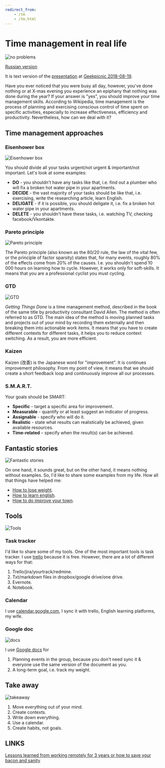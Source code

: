 ```yaml
---
redirect_from:
    - /tm
    - /tm.html
---
```

# Time management in real life

![no problems](assets/tm-noproblems.png?raw=true "no problems")

[Russian version](time-management-irl-ru.md)

It is text version of the [presentation](https://cloud.mail.ru/public/BsRX/gJfQUEuEm) at [Geekpicnic 2018-08-19](https://vk.com/geekpicnicspb2018).

Have you ever noticed that you were busy all day, however, you've done nothing or at X-mas evening you experience an epiphany that nothing was done during the year? If your answer is "yes", you should improve your time management skills. According to Wikipedia, time management is the process of planning and exercising conscious control of time spent on specific activities, especially to increase effectiveness, efficiency and productivity. Nevertheless, how can we deal with it?

## Time management approaches

### Eisenhower box

![Eisenhower box](assets/tm-exisenhower-box.png?raw=true "Eisenhower box")

You should divide all your tasks urgent/not urgent & important/not important. Let's look at some examples:

* **DO** - you shouldn't have any tasks like that, i.e. find out a plumber who will fix a broken hot water pipe in your apartments.
* **DECIDE** - the vast majority of your tasks should be like that, i.e. exercising, write the researching article, learn English.
* **DELIGATE** - if it is possible, you should deligate it, i.e. fix a broken hot water pipe in your apartments.
* **DELETE** - you shouldn't have these tasks, i.e. watching TV, checking facebook/Vkontakte.

### Pareto principle

![Pareto principle](assets/tm-pareto-principle.png?raw=true "Pareto principle")

The Pareto principle (also known as the 80/20 rule, the law of the vital few, or the principle of factor sparsity) states that, for many events, roughly 80% of the effects come from 20% of the causes. I.e. you shouldn't spend 10 000 hours on learning how to cycle. However, it works only for soft-skills. It means that you are a professional cyclist you must cycling.

### GTD

![GTD](assets/tm-gtd.png?raw=true "GTD")

*Getting Things Done* is a time management method, described in the book of the same title by productivity consultant David Allen. The method is often referred to as GTD. The main idea of the method is moving planned tasks and projects out of your mind by recording them externally and then breaking them into actionable work items. It means that you have to create different contexts for different tasks, it helps you to reduce context switching. As a result, you are more efficient.

### Kaizen

Kaizen (改善) is the Japanese word for "improvement". It is continues improvement philosophy. From my point of view, it means that we should create a short feedback loop and continuously improve all our processes.

### S.M.A.R.T.

Your goals should be SMART:

* **Specific** - target a specific area for improvement.
* **Measurable** - quantify or at least suggest an indicator of progress.
* **Assignable** - specify who will do it.
* **Realistic** - state what results can realistically be achieved, given available resources.
* **Time-related** – specify when the result(s) can be achieved.

## Fantastic stories

![Fantastic stories](assets/tm-fantastic-story.png?raw=true "Fantastic stories")

On one hand, it sounds great, but on the other hand, it means nothing without examples. So, I'd like to share some examples from my life. How all that things have helped me:

* [How to lose weight](how-to-lose-weight-en.md).
* [How to learn english](how-to-english-en.md).
* [How to do improve your town](how-to-improve-city-en.md).

## Tools

![Tools](assets/tm-tools.png?raw=true "Tools")

### Task tracker

I'd like to share some of my tools. One of the most important tools is task tracker. I use [trello](https://trello.com) because it is free. However, there are a lot of different ways for that:

1. Trello/jira/yourtrack/redmine.
2. Txt/markdown files in dropbox/google drive/one drive.
3. Evernote.
4. Notebook.

### Calendar

I use [calendar.google.com](https://calendar.google.com), I sync it with trello, English learning platforms, my wife.

### Google doc

![docs](assets/tm-googledoc.png?raw=true "docs")

I use [Google docs](https://docs.google.com) for

1. Planning events in the group, because you don't need sync it & everyone use the same version of the document as you.
2. A long-term goal, i.e. track my weight.

## Take away

![takeaway](assets/tm-takeaway.png?raw=true "takeaway")

1. Move everything out of your mind.
2. Create contexts.
3. Write down everything.
4. Use a calendar.
5. Create habits, not goals.

## LINKS

[Lessons learned from working remotely for 3 years or how to save your bacon and sanity](remote-work-en.md)